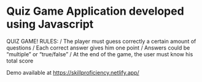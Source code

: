 # Quiz Game Application developed using Javascript
QUIZ GAME!
        RULES:
        / The player must guess correctly a certain amount of questions
        / Each correct answer gives him one point
        / Answers could be “multiple” or “true/false”
        / At the end of the game, the user must know his total score

Demo available at https://skillproficiency.netlify.app/

